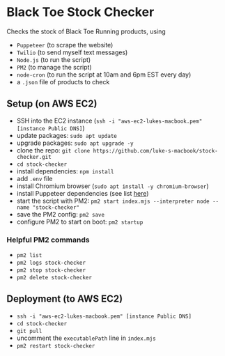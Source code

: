 # Black Toe Stock Checker

Checks the stock of Black Toe Running products, using

- `Puppeteer` (to scrape the website)
- `Twilio` (to send myself text messages)
- `Node.js` (to run the script)
- `PM2` (to manage the script)
- `node-cron` (to run the script at 10am and 6pm EST every day)
- a `.json` file of products to check

## Setup (on AWS EC2)

- SSH into the EC2 instance (`ssh -i "aws-ec2-lukes-macbook.pem" [instance Public DNS]`)
- update packages: `sudo apt update`
- upgrade packages: `sudo apt upgrade -y`
- clone the repo: `git clone https://github.com/luke-s-macbook/stock-checker.git`
- `cd stock-checker`
- install dependencies: `npm install`
- add `.env` file
- install Chromium browser (`sudo apt install -y chromium-browser`)
- install Puppeteer dependencies (see list [here](https://www.browserless.io/blog/puppeteer-on-aws-ec2))
- start the script with PM2: `pm2 start index.mjs --interpreter node --name "stock-checker"`
- save the PM2 config: `pm2 save`
- configure PM2 to start on boot: `pm2 startup`

### Helpful PM2 commands

- `pm2 list`
- `pm2 logs stock-checker`
- `pm2 stop stock-checker`
- `pm2 delete stock-checker`

## Deployment (to AWS EC2)

- `ssh -i "aws-ec2-lukes-macbook.pem" [instance Public DNS]`
- `cd stock-checker`
- `git pull`
- uncomment the `executablePath` line in `index.mjs`
- `pm2 restart stock-checker`
